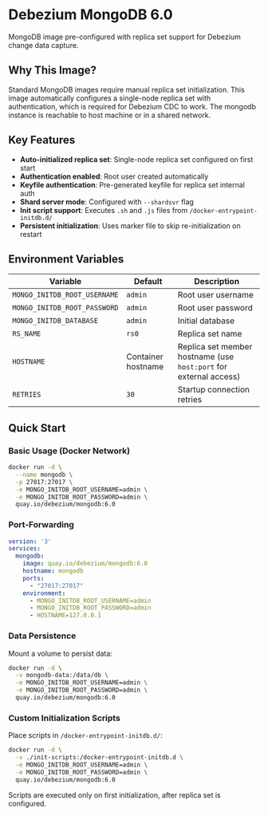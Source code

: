 # Debezium MongoDB 6.0

MongoDB image pre-configured with replica set support for Debezium change data capture.

## Why This Image?

Standard MongoDB images require manual replica set initialization. This image automatically configures a single-node replica set with authentication, which is required for Debezium CDC to work. The mongodb instance is reachable to host machine or in a shared network.

## Key Features

- **Auto-initialized replica set**: Single-node replica set configured on first start
- **Authentication enabled**: Root user created automatically
- **Keyfile authentication**: Pre-generated keyfile for replica set internal auth
- **Shard server mode**: Configured with `--shardsvr` flag
- **Init script support**: Executes `.sh` and `.js` files from `/docker-entrypoint-initdb.d/`
- **Persistent initialization**: Uses marker file to skip re-initialization on restart

## Environment Variables

| Variable | Default | Description |
|----------|---------|-------------|
| `MONGO_INITDB_ROOT_USERNAME` | `admin` | Root user username |
| `MONGO_INITDB_ROOT_PASSWORD` | `admin` | Root user password |
| `MONGO_INITDB_DATABASE` | `admin` | Initial database |
| `RS_NAME` | `rs0` | Replica set name |
| `HOSTNAME` | Container hostname | Replica set member hostname (use `host:port` for external access) |
| `RETRIES` | `30` | Startup connection retries |

## Quick Start

### Basic Usage (Docker Network)

```bash
docker run -d \
  --name mongodb \
  -p 27017:27017 \
  -e MONGO_INITDB_ROOT_USERNAME=admin \
  -e MONGO_INITDB_ROOT_PASSWORD=admin \
  quay.io/debezium/mongodb:6.0
```

### Port-Forwarding

```yaml
version: '3'
services:
  mongodb:
    image: quay.io/debezium/mongodb:6.0
    hostname: mongodb
    ports:
      - "27017:27017"
    environment:
      - MONGO_INITDB_ROOT_USERNAME=admin
      - MONGO_INITDB_ROOT_PASSWORD=admin
      - HOSTNAME=127.0.0.1
```
### Data Persistence

Mount a volume to persist data:

```bash
docker run -d \
  -v mongodb-data:/data/db \
  -e MONGO_INITDB_ROOT_USERNAME=admin \
  -e MONGO_INITDB_ROOT_PASSWORD=admin \
  quay.io/debezium/mongodb:6.0
```

### Custom Initialization Scripts

Place scripts in `/docker-entrypoint-initdb.d/`:

```bash
docker run -d \
  -v ./init-scripts:/docker-entrypoint-initdb.d \
  -e MONGO_INITDB_ROOT_USERNAME=admin \
  -e MONGO_INITDB_ROOT_PASSWORD=admin \
  quay.io/debezium/mongodb:6.0
```

Scripts are executed only on first initialization, after replica set is configured.